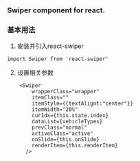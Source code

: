 ### Swiper component for react.


### 基本用法
1. 安装并引入react-swiper
```
import Swiper from 'react-swiper'
```
2. 设置相关参数
```
	<Swiper
        wrapperClass="wrapper"
        itemClass=""
        itemStyle={{textAlignt:"center"}}
        itemWidth="20%"
        curIdx={this.state.index}
        dataList={vehicleTypes}
        prevClass="normal"
        activeClass="active"
        onSlide={this.onSlide}
        renderItem={this.renderItem}
      />
```